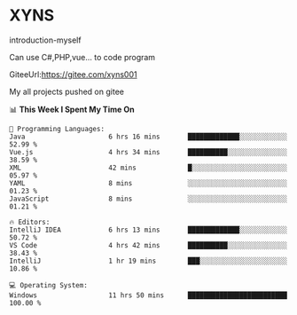 # XYNS
introduction-myself

Can use C#,PHP,vue... to code program

GiteeUrl:https://gitee.com/xyns001

My all projects pushed on gitee

<!--START_SECTION:waka-->
📊 **This Week I Spent My Time On** 

```text
💬 Programming Languages: 
Java                     6 hrs 16 mins       █████████████░░░░░░░░░░░░   52.99 % 
Vue.js                   4 hrs 34 mins       ██████████░░░░░░░░░░░░░░░   38.59 % 
XML                      42 mins             █░░░░░░░░░░░░░░░░░░░░░░░░   05.97 % 
YAML                     8 mins              ░░░░░░░░░░░░░░░░░░░░░░░░░   01.23 % 
JavaScript               8 mins              ░░░░░░░░░░░░░░░░░░░░░░░░░   01.21 % 

🔥 Editors: 
IntelliJ IDEA            6 hrs 13 mins       █████████████░░░░░░░░░░░░   50.72 % 
VS Code                  4 hrs 42 mins       ██████████░░░░░░░░░░░░░░░   38.43 % 
IntelliJ                 1 hr 19 mins        ███░░░░░░░░░░░░░░░░░░░░░░   10.86 % 

💻 Operating System: 
Windows                  11 hrs 50 mins      █████████████████████████   100.00 % 
```


<!--END_SECTION:waka-->
